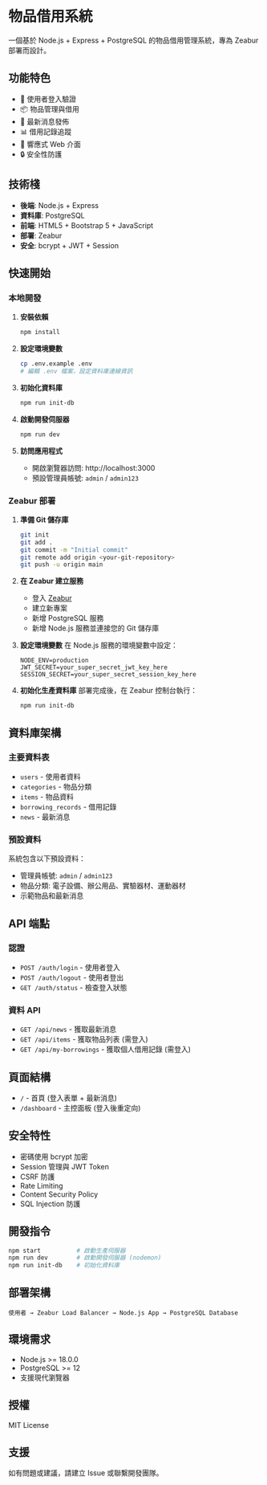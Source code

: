 # 物品借用系統

一個基於 Node.js + Express + PostgreSQL 的物品借用管理系統，專為 Zeabur 部署而設計。

## 功能特色

- 🔐 使用者登入驗證
- 📦 物品管理與借用
- 📰 最新消息發佈
- 📊 借用記錄追蹤
- 🎨 響應式 Web 介面
- 🔒 安全性防護

## 技術棧

- **後端**: Node.js + Express
- **資料庫**: PostgreSQL
- **前端**: HTML5 + Bootstrap 5 + JavaScript
- **部署**: Zeabur
- **安全**: bcrypt + JWT + Session

## 快速開始

### 本地開發

1. **安裝依賴**
   ```bash
   npm install
   ```

2. **設定環境變數**
   ```bash
   cp .env.example .env
   # 編輯 .env 檔案，設定資料庫連線資訊
   ```

3. **初始化資料庫**
   ```bash
   npm run init-db
   ```

4. **啟動開發伺服器**
   ```bash
   npm run dev
   ```

5. **訪問應用程式**
   - 開啟瀏覽器訪問: http://localhost:3000
   - 預設管理員帳號: `admin` / `admin123`

### Zeabur 部署

1. **準備 Git 儲存庫**
   ```bash
   git init
   git add .
   git commit -m "Initial commit"
   git remote add origin <your-git-repository>
   git push -u origin main
   ```

2. **在 Zeabur 建立服務**
   - 登入 [Zeabur](https://zeabur.com)
   - 建立新專案
   - 新增 PostgreSQL 服務
   - 新增 Node.js 服務並連接您的 Git 儲存庫

3. **設定環境變數**
   在 Node.js 服務的環境變數中設定：
   ```
   NODE_ENV=production
   JWT_SECRET=your_super_secret_jwt_key_here
   SESSION_SECRET=your_super_secret_session_key_here
   ```

4. **初始化生產資料庫**
   部署完成後，在 Zeabur 控制台執行：
   ```bash
   npm run init-db
   ```

## 資料庫架構

### 主要資料表

- `users` - 使用者資料
- `categories` - 物品分類
- `items` - 物品資料
- `borrowing_records` - 借用記錄
- `news` - 最新消息

### 預設資料

系統包含以下預設資料：
- 管理員帳號: `admin` / `admin123`
- 物品分類: 電子設備、辦公用品、實驗器材、運動器材
- 示範物品和最新消息

## API 端點

### 認證
- `POST /auth/login` - 使用者登入
- `POST /auth/logout` - 使用者登出
- `GET /auth/status` - 檢查登入狀態

### 資料 API
- `GET /api/news` - 獲取最新消息
- `GET /api/items` - 獲取物品列表 (需登入)
- `GET /api/my-borrowings` - 獲取個人借用記錄 (需登入)

## 頁面結構

- `/` - 首頁 (登入表單 + 最新消息)
- `/dashboard` - 主控面板 (登入後重定向)

## 安全特性

- 密碼使用 bcrypt 加密
- Session 管理與 JWT Token
- CSRF 防護
- Rate Limiting
- Content Security Policy
- SQL Injection 防護

## 開發指令

```bash
npm start          # 啟動生產伺服器
npm run dev        # 啟動開發伺服器 (nodemon)
npm run init-db    # 初始化資料庫
```

## 部署架構

```
使用者 → Zeabur Load Balancer → Node.js App → PostgreSQL Database
```

## 環境需求

- Node.js >= 18.0.0
- PostgreSQL >= 12
- 支援現代瀏覽器

## 授權

MIT License

## 支援

如有問題或建議，請建立 Issue 或聯繫開發團隊。